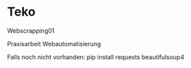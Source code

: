# Teko

Webscrapping01

Praxisarbeit Webautomatisierung

Falls noch nicht vorhanden:
pip install requests beautifulsoup4
